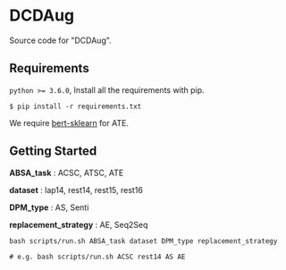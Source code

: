 # DCDAug

Source code for "DCDAug".

## Requirements

`python >= 3.6.0`, Install all the requirements with pip.

```
$ pip install -r requirements.txt
```

We require [bert-sklearn](https://github.com/charles9n/bert-sklearn) for ATE.


## Getting Started

**ABSA_task** : ACSC, ATSC, ATE

**dataset** : lap14, rest14, rest15, rest16

**DPM_type** : AS, Senti

**replacement_strategy** : AE, Seq2Seq

```
bash scripts/run.sh ABSA_task dataset DPM_type replacement_strategy

# e.g. bash scripts/run.sh ACSC rest14 AS AE
```

